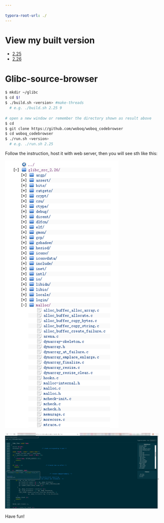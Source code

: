 ```yaml
---

typora-root-url: ./
---
```

# View my built version
 - [2.25](http://www.j10.monster/Glibc-source-browser/glibc_src_2.25/index.html)
 - [2.26](http://www.j10.monster/Glibc-source-browser/glibc_src_2.26/index.html)
# Glibc-source-browser
```bash
$ mkdir ~/glibc
$ cd $!
$ ./build.sh <version> #make-threads
  # e.g. ./build.sh 2.25 9

# open a new window or remember the directory shown as result above
$ cd
$ git clone https://github.com/woboq/woboq_codebrowser
$ cd woboq_codebrowser
$ ./run.sh <version>
  # e.g. ./run.sh 2.25

```

Follow the instruction, host it with web server, then you will see sth like this:

 ![](/Snipaste_2020-02-25_20-54-25.png)

 ![](/Snipaste_2020-02-25_20-56-55.png)

Have fun!
